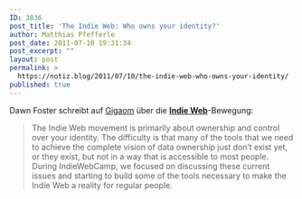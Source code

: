 ```yaml
---
ID: 3836
post_title: 'The Indie Web: Who owns your identity?'
author: Matthias Pfefferle
post_date: 2011-07-10 19:31:34
post_excerpt: ""
layout: post
permalink: >
  https://notiz.blog/2011/07/10/the-indie-web-who-owns-your-identity/
published: true
---
```

Dawn Foster schreibt auf <a href="https://gigaom.com/2011/07/08/the-indie-web-who-owns-your-identity/" title="The Indie Web: Who owns your identity?">Gigaom</a> über die <a href="http://indiewebcamp.com/"><strong>Indie Web</strong></a>-Bewegung:

<blockquote>The Indie Web movement is primarily about ownership and control over your identity. The difficulty is that many of the tools that we need to achieve the complete vision of data ownership just don’t exist yet, or they exist, but not in a way that is accessible to most people. During IndieWebCamp, we focused on discussing these current issues and starting to build some of the tools necessary to make the Indie Web a reality for regular people.</blockquote>